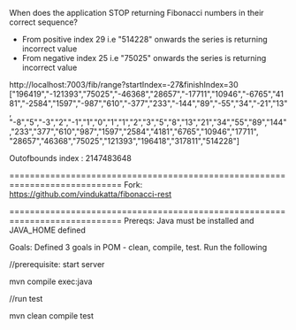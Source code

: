 When does the application STOP returning Fibonacci numbers in their correct sequence?

- From positive index 29 i.e "514228" onwards the series is returning incorrect value
- From negative index 25 i.e "75025" onwards the series is returning incorrect value

http://localhost:7003/fib/range?startIndex=-27&finishIndex=30
["196419","-121393","75025","-46368","28657","-17711","10946","-6765","4181","-2584","1597","-987","610","-377","233","-144","89","-55","34","-21","13",
"-8","5","-3","2","-1","1","0","1","1","2","3","5","8","13","21","34","55","89","144","233","377","610","987","1597","2584","4181","6765","10946","17711",
"28657","46368","75025","121393","196418","317811","514228"]

Outofbounds index : 2147483648

============================================================================
Fork:
https://github.com/vindukatta/fibonacci-rest

============================================================================
Prereqs: Java must be installed and JAVA_HOME defined

Goals: Defined 3 goals in POM - clean, compile, test. Run the following

//prerequisite: start server

mvn compile exec:java

//run test

mvn clean compile test

